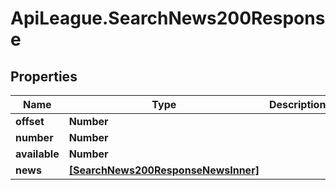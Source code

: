 # ApiLeague.SearchNews200Response

## Properties

Name | Type | Description | Notes
------------ | ------------- | ------------- | -------------
**offset** | **Number** |  | [optional] 
**number** | **Number** |  | [optional] 
**available** | **Number** |  | [optional] 
**news** | [**[SearchNews200ResponseNewsInner]**](SearchNews200ResponseNewsInner.md) |  | [optional] 


